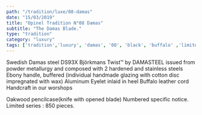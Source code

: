 ```yaml
---
path: "/tradition/luxe/08-damas"
date: "15/03/2019"
title: "Opinel Tradition N°08 Damas"
subtitle: "The Damas Blade."
type: "tradition"
category: "luxury"
tags: ['tradition','luxury', 'damas', '08', 'black', 'buffalo' ,'limited edition']
---
```

Swedish Damas steel DS93X Björkmans Twist™ by DAMASTEEL issued from powder metallurgy and composed with 2 hardened and stainless steels
Ebony handle, buffered (individual handmade glazing with cotton disc impregnated with wax)
Aluminum Eyelet inlaid in heel
Buffalo leather cord
Handcraft in our worshops

Oakwood pencilcase(knife with opened blade)
Numbered specific notice.
Limited series : 850 pieces.